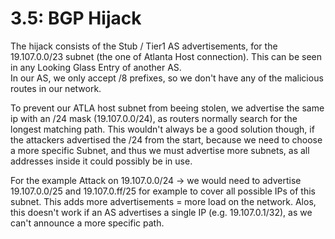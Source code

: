 # 3.5: BGP Hijack

The hijack consists of the Stub / Tier1 AS advertisements, for the 19.107.0.0/23 subnet (the one of Atlanta Host connection). This can be seen in any Looking Glass Entry of another AS. \
In our AS, we only accept /8 prefixes, so we don't have any of the malicious routes in our network.

To prevent our ATLA host subnet from beeing stolen, we advertise the same ip with an /24 mask (19.107.0.0/24), as routers normally search for the longest matching path. This wouldn't always be a good solution though, if the attackers advertised the /24 from the start, because we need to choose a more specific Subnet, and thus we must advertise more subnets, as all addresses inside it could possibly be in use.

For the example Attack on 19.107.0.0/24 -> we would need to advertise 19.107.0.0/25 and 19.107.0.ff/25 for example to cover all possible IPs of this subnet. This adds more advertisements = more load on the network. Alos, this doesn't work if an AS advertises a single IP (e.g. 19.107.0.1/32), as we can't announce a more specific path.
